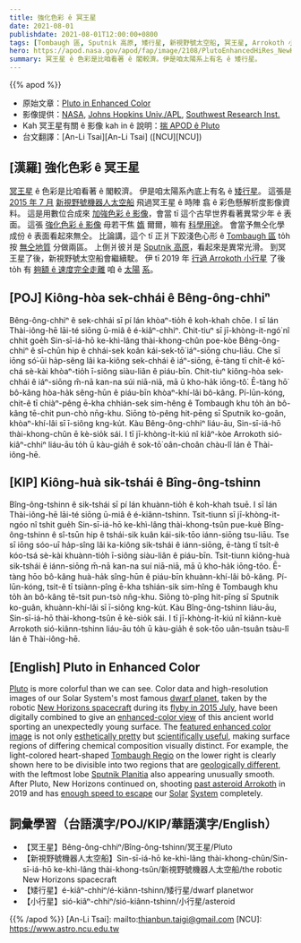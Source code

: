 ```yaml
---
title: 強化色彩 ê 冥王星
date: 2021-08-01
publishdate: 2021-08-01T12:00:00+0800
tags: [Tombaugh 區, Sputnik 高原, 矮行星, 新視野號太空船, 冥王星, Arrokoth 小行星]
hero: https://apod.nasa.gov/apod/fap/image/2108/PlutoEnhancedHiRes_NewHorizons_960.jpg
summary: 冥王星 ê 色彩是比咱看著 ê 閣較濟。伊是咱太陽系上有名 ê 矮行星。
---
```


{{% apod %}}

- 原始文章：[Pluto in Enhanced Color](https://apod.nasa.gov/apod/ap210801.html)
- 影像提供：[NASA](https://www.nasa.gov/), [Johns Hopkins Univ./APL](https://www.jhuapl.edu/), [Southwest Research Inst.](https://www.swri.edu/)
- Kah 冥王星有關 ê 影像 kah in ê 說明：[揣 APOD ê Pluto](http://apod.nasa.gov/cgi-bin/apod/apod_search?tquery=Pluto)
- 台文翻譯：[An-Li Tsai][An-Li Tsai] ([NCU][NCU])

## [漢羅] 強化色彩 ê 冥王星
[冥王星][Pluto] ê 色彩是比咱看著 ê 閣較濟。
伊是咱太陽系內底上有名 ê [矮行星][dwarf planet]。
這張是 [2015 年 7 月][flyby in 2015 July] [新視野號機器人太空船][New Horizons spacecraft] 飛過冥王星 ê 時陣 翕 ê 彩色懸解析度影像資料。
這是用數位合成來 [加強色彩 ê 影像][enhanced-color view]，會當 tī 這个古早世界看著異常少年 ê 表面。
這張 [強化色彩 ê 影像][featured enhanced color image] 毋若干焦 [媠][esthetically pretty] 爾爾，嘛有 [科學用途][scientifically useful]。
會當予無仝化學成份 ê 表面看起來無仝。
比論講，這个 tī 正爿下跤淺色心形 ê [Tombaugh 區][Tombaugh Regio] to̍h 按 [無仝地質][geologically different] 分做兩區。
上倒爿彼爿是 [Sputnik 高原][Sputnik Planitia]，看起來是異常光滑。
到冥王星了後，新視野號太空船會繼續駛。
伊 tī 2019 年 [行過 Arrokoth 小行星][past asteroid Arrokoth] 了後 to̍h 有 [夠額 ê 速度完全走離][enough speed to escape] 咱 ê [太陽][Solar] [系][System]。




## [POJ] Kiông-hòa sek-chhái ê Bêng-ông-chhiⁿ
Bêng-ông-chhiⁿ ê sek-chhái sī pí lán khòaⁿ-tio̍h ê koh-khah chōe.
I sī lán Thài-iông-hē lāi-té siōng ū-miâ ê é-kiâⁿ-chhiⁿ.
Chit-tiuⁿ sī jī-khòng-it-ngó͘ nî chhit goe̍h Sin-sī-iá-hō ke-khì-lâng thài-khong-chûn poe-kòe Bêng-ông-chhiⁿ ê sî-chūn hip ê chhái-sek koân kái-sek-tō͘ iáⁿ-siōng chu-liāu.
Che sī iōng só͘-ūi ha̍p-sêng lâi ka-kiông sek-chhái ê iáⁿ-siōng, ē-tàng tī chi̍t-ê kó͘-chá sè-kài khòaⁿ-tio̍h ī-siông siàu-liân ê piáu-bīn.
Chit-tiuⁿ kiông-hòa sek-chhái ê iáⁿ-siōng m̄-nā kan-na súi niā-niā, mā ū kho-ha̍k iōng-tô͘.
Ē-tàng hō͘ bô-kâng hòa-ha̍k sêng-hūn ê piáu-bīn khòaⁿ-khí-lâi bô-kâng.
Pí-lūn-kóng, chit-ê tī chiàⁿ-pêng ē-kha chhián-sek sim-hêng ê Tombaugh khu to̍h àn bô-kâng tē-chit pun-chò nn̄g-khu.
Siōng tò-pêng hit-pēng sī Sputnik ko-goân, khòaⁿ-khí-lâi sī ī-siông kng-ku̍t.
Kàu Bêng-ông-chhiⁿ liáu-āu, Sin-sī-iá-hō thài-khong-chûn ē kè-sio̍k sái.
I tī jī-khòng-i̍t-kiú nî kiâⁿ-kòe Arrokoth sió-kiâⁿ-chhiⁿ liáu-āu to̍h ū kàu-gia̍h ê sok-tō͘ oân-choân chàu-lî lán ê Thài-iông-hē.


## [KIP] Kiông-huà sik-tshái ê Bîng-ông-tshinn
Bîng-ông-tshinn ê sik-tshái sī pí lán khuànn-tio̍h ê koh-khah tsuē.
I sī lán Thài-iông-hē lāi-té siōng ū-miâ ê é-kiânn-tshinn.
Tsit-tiunn sī jī-khòng-it-ngóo nî tshit gue̍h Sin-sī-iá-hō ke-khì-lâng thài-khong-tsûn pue-kuè Bîng-ông-tshinn ê sî-tsūn hip ê tshái-sik kuân kái-sik-tōo iánn-siōng tsu-liāu.
Tse sī iōng sóo-uī ha̍p-sîng lâi ka-kiông sik-tshái ê iánn-siōng, ē-tàng tī tsi̍t-ê kóo-tsá sè-kài khuànn-tio̍h ī-siông siàu-liân ê piáu-bīn.
Tsit-tiunn kiông-huà sik-tshái ê iánn-siōng m̄-nā kan-na suí niā-niā, mā ū kho-ha̍k iōng-tôo.
Ē-tàng hōo bô-kâng huà-ha̍k sîng-hūn ê piáu-bīn khuànn-khí-lâi bô-kâng.
Pí-lūn-kóng, tsit-ê tī tsiànn-pîng ē-kha tshián-sik sim-hîng ê Tombaugh khu to̍h àn bô-kâng tē-tsit pun-tsò nn̄g-khu.
Siōng tò-pîng hit-pīng sī Sputnik ko-guân, khuànn-khí-lâi sī ī-siông kng-ku̍t.
Kàu Bîng-ông-tshinn liáu-āu, Sin-sī-iá-hō thài-khong-tsûn ē kè-sio̍k sái.
I tī jī-khòng-i̍t-kiú nî kiânn-kuè Arrokoth sió-kiânn-tshinn liáu-āu to̍h ū kàu-gia̍h ê sok-tōo uân-tsuân tsàu-lî lán ê Thài-iông-hē.



## [English] Pluto in Enhanced Color
[Pluto][Pluto] is more colorful than we can see.
Color data and high-resolution images of our Solar System's most famous [dwarf planet][dwarf planet], taken by the robotic [New Horizons spacecraft][New Horizons spacecraft] during its [flyby in 2015 July][flyby in 2015 July], have been digitally combined to give an [enhanced-color view][enhanced-color view] of this ancient world sporting an unexpectedly young surface.
The [featured enhanced color image][featured enhanced color image] is not only [esthetically pretty][esthetically pretty] but [scientifically useful][scientifically useful], making surface regions of differing chemical composition visually distinct.
For example, the light-colored heart-shaped [Tombaugh Regio][Tombaugh Regio] on the lower right is clearly shown here to be divisible into two regions that are [geologically different][geologically different], with the leftmost lobe [Sputnik Planitia][Sputnik Planitia] also appearing unusually smooth.
After Pluto, New Horizons continued on, shooting [past asteroid Arrokoth][past asteroid Arrokoth] in 2019 and has [enough speed to escape][enough speed to escape] our [Solar][Solar] [System][System] completely.




## 詞彙學習（台語漢字/POJ/KIP/華語漢字/English）


- 【冥王星】Bêng-ông-chhiⁿ/Bîng-ông-tshinn/冥王星/Pluto
- 【新視野號機器人太空船】Sin-sī-iá-hō ke-khì-lâng thài-khong-chûn/Sin-sī-iá-hō ke-khì-lâng thài-khong-tsûn/新視野號機器人太空船/the robotic New Horizons spacecraft
- 【矮行星】é-kiâⁿ-chhiⁿ/é-kiânn-tshinn/矮行星/dwarf planetwor
- 【小行星】sió-kiâⁿ-chhiⁿ/sió-kiânn-tshinn/小行星/asteroid




{{% /apod %}}
[An-Li Tsai]: mailto:thianbun.taigi@gmail.com
[NCU]: https://www.astro.ncu.edu.tw

[copyright]: https://apod.nasa.gov/apod/fap/lib/about_apod.html#srapply

[Pluto]:https://solarsystem.nasa.gov/planets/dwarf-planets/pluto/overview/
[dwarf planet]:https://en.wikipedia.org/wiki/Dwarf_planet
[New Horizons spacecraft]:https://www.nasa.gov/mission_pages/newhorizons/spacecraft/index.html
[flyby in 2015 July]:https://apod.nasa.gov/apod/ap150714.html
[enhanced-color view]:https://solarsystem.nasa.gov/planets/dwarf-planets/pluto/in-depth/
[featured enhanced color image]:https://photojournal.jpl.nasa.gov/catalog/PIA19952
[esthetically pretty]:https://apod.nasa.gov/apod/ap130401.html
[scientifically useful]:http://littleheroes.s3.amazonaws.com/website_images/blog/science-project-a-3.jpg
[Tombaugh Regio]:https://en.wikipedia.org/wiki/Geography_of_Pluto#Tombaugh_Regio
[geologically different]:https://www.youtube.com/channel/UC7yXXCSR3_UB12gNWETiygA
[Sputnik Planitia]:https://en.wikipedia.org/wiki/Sputnik_Planitia
[past asteroid Arrokoth]:https://apod.nasa.gov/apod/ap191118.html
[enough speed to escape]:https://en.wikipedia.org/wiki/New_Horizons#Speed
[Solar]:https://solarsystem.nasa.gov/solar-system/our-solar-system/in-depth/
[System]:https://spaceplace.nasa.gov/menu/solar-system/
